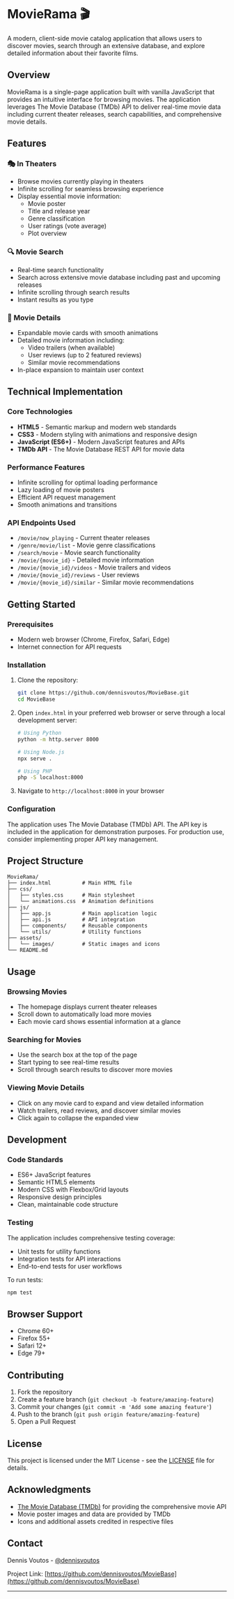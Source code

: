 # MovieRama 🎬

A modern, client-side movie catalog application that allows users to discover movies, search through an extensive database, and explore detailed information about their favorite films.

## Overview

MovieRama is a single-page application built with vanilla JavaScript that provides an intuitive interface for browsing movies. The application leverages The Movie Database (TMDb) API to deliver real-time movie data including current theater releases, search capabilities, and comprehensive movie details.

## Features

### 🎭 In Theaters
- Browse movies currently playing in theaters
- Infinite scrolling for seamless browsing experience
- Display essential movie information:
  - Movie poster
  - Title and release year
  - Genre classification
  - User ratings (vote average)
  - Plot overview

### 🔍 Movie Search
- Real-time search functionality
- Search across extensive movie database including past and upcoming releases
- Infinite scrolling through search results
- Instant results as you type

### 📖 Movie Details
- Expandable movie cards with smooth animations
- Detailed movie information including:
  - Video trailers (when available)
  - User reviews (up to 2 featured reviews)
  - Similar movie recommendations
- In-place expansion to maintain user context

## Technical Implementation

### Core Technologies
- **HTML5** - Semantic markup and modern web standards
- **CSS3** - Modern styling with animations and responsive design
- **JavaScript (ES6+)** - Modern JavaScript features and APIs
- **TMDb API** - The Movie Database REST API for movie data

### Performance Features
- Infinite scrolling for optimal loading performance
- Lazy loading of movie posters
- Efficient API request management
- Smooth animations and transitions

### API Endpoints Used
- `/movie/now_playing` - Current theater releases
- `/genre/movie/list` - Movie genre classifications
- `/search/movie` - Movie search functionality
- `/movie/{movie_id}` - Detailed movie information
- `/movie/{movie_id}/videos` - Movie trailers and videos
- `/movie/{movie_id}/reviews` - User reviews
- `/movie/{movie_id}/similar` - Similar movie recommendations

## Getting Started

### Prerequisites
- Modern web browser (Chrome, Firefox, Safari, Edge)
- Internet connection for API requests

### Installation
1. Clone the repository:
   ```bash
   git clone https://github.com/dennisvoutos/MovieBase.git
   cd MovieBase
   ```

2. Open `index.html` in your preferred web browser or serve through a local development server:
   ```bash
   # Using Python
   python -m http.server 8000
   
   # Using Node.js
   npx serve .
   
   # Using PHP
   php -S localhost:8000
   ```

3. Navigate to `http://localhost:8000` in your browser

### Configuration
The application uses The Movie Database (TMDb) API. The API key is included in the application for demonstration purposes. For production use, consider implementing proper API key management.

## Project Structure

```
MovieRama/
├── index.html          # Main HTML file
├── css/
│   ├── styles.css      # Main stylesheet
│   └── animations.css  # Animation definitions
├── js/
│   ├── app.js          # Main application logic
│   ├── api.js          # API integration
│   ├── components/     # Reusable components
│   └── utils/          # Utility functions
├── assets/
│   └── images/         # Static images and icons
└── README.md
```

## Usage

### Browsing Movies
- The homepage displays current theater releases
- Scroll down to automatically load more movies
- Each movie card shows essential information at a glance

### Searching for Movies
- Use the search box at the top of the page
- Start typing to see real-time results
- Scroll through search results to discover more movies

### Viewing Movie Details
- Click on any movie card to expand and view detailed information
- Watch trailers, read reviews, and discover similar movies
- Click again to collapse the expanded view

## Development

### Code Standards
- ES6+ JavaScript features
- Semantic HTML5 elements
- Modern CSS with Flexbox/Grid layouts
- Responsive design principles
- Clean, maintainable code structure

### Testing
The application includes comprehensive testing coverage:
- Unit tests for utility functions
- Integration tests for API interactions
- End-to-end tests for user workflows

To run tests:
```bash
npm test
```

## Browser Support
- Chrome 60+
- Firefox 55+
- Safari 12+
- Edge 79+

## Contributing

1. Fork the repository
2. Create a feature branch (`git checkout -b feature/amazing-feature`)
3. Commit your changes (`git commit -m 'Add some amazing feature'`)
4. Push to the branch (`git push origin feature/amazing-feature`)
5. Open a Pull Request

## License

This project is licensed under the MIT License - see the [LICENSE](LICENSE) file for details.

## Acknowledgments

- [The Movie Database (TMDb)](https://www.themoviedb.org/) for providing the comprehensive movie API
- Movie poster images and data are provided by TMDb
- Icons and additional assets credited in respective files

## Contact

Dennis Voutos - [@dennisvoutos](https://github.com/dennisvoutos)

Project Link: [https://github.com/dennisvoutos/MovieBase](https://github.com/dennisvoutos/MovieBase)

---
